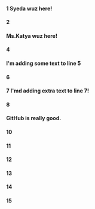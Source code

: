 #### 1 Syeda wuz here!
#### 2
#### Ms.Katya wuz here!
#### 4
#### I'm adding some text to line 5
#### 6
#### 7 I'md adding extra text to line 7!
#### 8
#### GitHub is really good.
#### 10
#### 11
#### 12
#### 13
#### 14
#### 15